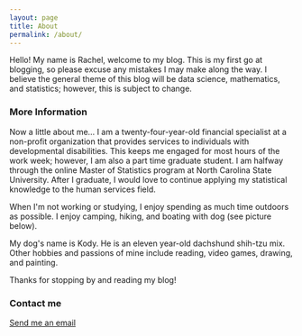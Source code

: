 ```yaml
---
layout: page
title: About
permalink: /about/
---
```


Hello! My name is Rachel, welcome to my blog. This is my first go at blogging, so please excuse any mistakes I may make along the way. I believe the general theme of this blog will be data science, mathematics, and statistics; however, this is subject to change.

### More Information

Now a little about me… I am a twenty-four-year-old financial specialist at a non-profit organization that provides services to individuals with developmental disabilities. This keeps me engaged for most hours of the work week; however, I am also a part time graduate student. I am halfway through the online Master of Statistics program at North Carolina State University. After I graduate, I would love to continue applying my statistical knowledge to the human services field. 

When I'm not working or studying, I enjoy spending as much time outdoors as possible. I enjoy camping, hiking, and boating with dog (see picture below). 



My dog's name is Kody. He is an eleven year-old dachshund shih-tzu mix. Other hobbies and passions of mine include reading, video games, drawing, and painting.

Thanks for stopping by and reading my blog!

### Contact me

[Send me an email](mailto:rekelle3@ncsu.edu)
